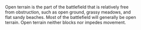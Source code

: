 Open terrain is the part of the battlefield that is relatively free  
from obstruction, such as open ground, grassy meadows, and  
flat sandy beaches. Most of the battlefield will generally be open  
terrain. Open terrain neither blocks nor impedes movement.